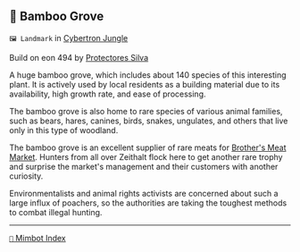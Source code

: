 ## 🎋 Bamboo Grove

`🖼️ Landmark` in [Cybertron Jungle](<https://zeithalt.github.io/r/cybertron_jungle.html>)

Build on eon 494 by [Protectores Silva](<https://zeithalt.github.io/r/protectores_silva.html>)

A huge bamboo grove, which includes about 140 species of this interesting plant. It is actively used by local residents as a building material due to its availability, high growth rate, and ease of processing.

The bamboo grove is also home to rare species of various animal families, such as bears, hares, canines, birds, snakes, ungulates, and others that live only in this type of woodland.

The bamboo grove is an excellent supplier of rare meats for [Brother's Meat Market](<https://zeithalt.github.io/r/brothers_meat_market.html>). Hunters from all over Zeithalt flock here to get another rare trophy and surprise the market's management and their customers with another curiosity.

Environmentalists and animal rights activists are concerned about such a large influx of poachers, so the authorities are taking the toughest methods to combat illegal hunting.

-----
[`📑` Mimbot Index](<https://zeithalt.github.io/r/#9640>)
<!---
keywords:  ps, cybertron jungle
aliases: 
-->